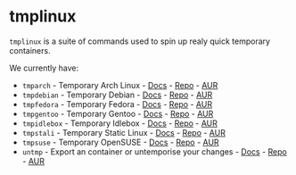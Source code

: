 # tmplinux
`tmplinux` is a suite of commands used to spin up realy quick temporary containers.

We currently have:
- `tmparch` - Temporary Arch Linux - [Docs](/arch) - [Repo](https://github.com/tmplinux/tmparch) - [AUR](https://aur.archlinux.org/packages/tmparch)
- `tmpdebian` - Temporary Debian - [Docs](/debian) - [Repo](https://github.com/tmplinux/tmpdebian) - [AUR](https://aur.archlinux.org/packages/tmpdebian)
- `tmpfedora` - Temporary Fedora - [Docs](/fedora) - [Repo](https://github.com/tmplinux/tmpfedora) - [AUR](https://aur.archlinux.org/packages/tmpfedora)
- `tmpgentoo` - Temporary Gentoo - [Docs](/gentoo) - [Repo](https://github.com/tmplinux/tmpgentoo) - [AUR](https://aur.archlinux.org/packages/tmpgentoo)
- `tmpidlebox` - Temporary Idlebox - [Docs](/idlebox) - [Repo](https://github.com/tmplinux/tmpidlebox) - [AUR](https://aur.archlinux.org/packages/tmpidlebox)
- `tmpstali` - Temporary Static Linux - [Docs](/stali) - [Repo](https://github.com/tmplinux/tmpstali) - [AUR](https://aur.archlinux.org/packages/tmpstali)
- `tmpsuse` - Temporary OpenSUSE - [Docs](/suse) - [Repo](https://github.com/tmplinux/tmpsuse) - [AUR](https://aur.archlinux.org/packages/tmpsuse)
- `untmp` - Export an container or untemporise your changes - [Docs](/untmp) - [Repo](https://github.com/tmplinux/untmp) - [AUR](https://aur.archlinux.org/packages/untmp)
